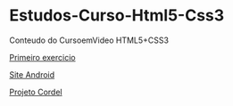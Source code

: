 # Estudos-Curso-Html5-Css3

 Conteudo do CursoemVideo HTML5+CSS3

<a href="https://bmrnice.github.io/Estudos-Curso-Html5-Css3/HTML-CSS/Exercicios/ex001/index.html">Primeiro exercicio</a>

<a href="https://bmrnice.github.io/Estudos-Curso-Html5-Css3/HTML-CSS/Exercicios/desafios do cap 5/des 10 mini site/android.html">Site Android</a>

<a href="https://bmrnice.github.io/Estudos-Curso-Html5-Css3/HTML-CSS/Exercicios/desafios do cap 5/des 12 Cordel/index.html">Projeto Cordel</a>